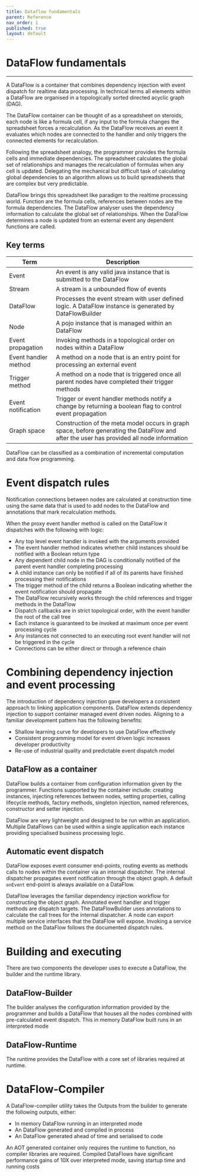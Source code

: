 ```yaml
---
title: Dataflow fundamentals
parent: Reference
nav_order: 1
published: true
layout: default
---
```


# DataFlow fundamentals
---
A DataFlow is a container that combines dependency injection with event dispatch for realtime data processing. In
technical
terms all elements within a DataFlow are organised in a topologically sorted directed acyclic graph (DAG).

The DataFlow container can be thought of as a spreadsheet on steroids, each node is like a formula cell, if any input
to the formula changes the spreadsheet forces a recalculation. As the DataFlow receives an event it evaluates
which nodes are connected to the handler and only triggers the connected elements for recalculation.

Following the spreadsheet analogy, the programmer provides the formula cells and immediate dependencies. The spreadsheet
calculates the global set of relationships and manages the recalculation of formulas when any cell is updated.
Delegating  the mechanical but difficult task of calculating global dependencies to an algorithm allows us to build spreadsheets
that are complex but very predictable.

DataFlow brings this spreadsheet like paradigm to the realtime processing world. Function are the formula cells,
references between nodes are the formula dependencies. The DataFlow analyser uses the dependency information
to calculate the global set of relationships. When the DataFlow determines a node is updated from an external event any
dependent functions are called.

## Key terms

| Term                 | Description                                                                                                                               |
|----------------------|-------------------------------------------------------------------------------------------------------------------------------------------|
| Event                | An event is any valid java instance that is submitted to the DataFlow                                                                     |
| Stream               | A stream is a unbounded flow of events                                                                                                    |
| DataFlow             | Processes the event stream with user defined logic. A DataFlow instance is generated by DataFlowBuilder                                   |
| Node                 | A pojo instance that is managed within an DataFlow                                                                                        |
| Event propagation    | Invoking methods in a topological order on nodes within a DataFlow                                                                        |
| Event handler method | A method on a node that is an entry point for processing an external event                                                                |
| Trigger method       | A method on a node that is triggered once all parent nodes have completed their trigger methods                                           |
| Event notification   | Trigger or event handler methods notify a change by returning a boolean flag to control event propagation                                 |
| Graph space          | Construction of the meta model occurs in graph space, before generating the DataFlow and after the user has provided all node information |

DataFlow can be classified as a combination of incremental computation and data flow programming.

# Event dispatch rules

Notification connections between nodes are calculated at construction time using the same data that is used to add nodes
to the DataFlow and annotations that mark recalculation methods.

When the proxy event handler method is called on the DataFlow it dispatches with the following with logic:

- Any top level event handler is invoked with the arguments provided
- The event handler method indicates whether child instances should be notified with a Boolean return type
- Any dependent child node in the DAG is conditionally notified of the parent event handler completing
  processing
- A child instance can only be notified if all of its parents have finished processing their notifications
- The trigger method of the child returns a Boolean indicating whether the event notification should propagate
- The DataFlow recursively works through the child references and trigger methods in the DataFlow
- Dispatch callbacks are in strict topological order, with the event handler the root of the call tree
- Each instance is guaranteed to be invoked at maximum once per event processing cycle
- Any instances not connected to an executing root event handler will not be triggered in the cycle
- Connections can be either direct or through a reference chain

# Combining dependency injection and event processing

The introduction of dependency injection gave developers a consistent approach to linking application components.
DataFlow extends dependency injection to support container managed event driven nodes. Aligning to a familiar
development
pattern has the following benefits:

- Shallow learning curve for developers to use DataFlow effectively
- Consistent programming model for event driven logic increases developer productivity
- Re-use of industrial quality and predictable event dispatch model

## DataFlow as a container

DataFlow builds a container from configuration information given by the programmer. Functions
supported by the container include: creating instances, injecting references between nodes, setting properties, calling
lifecycle methods, factory methods, singleton injection, named references, constructor and setter injection.

DataFlow are very lightweight and designed to be run within an application. Multiple DataFlows can be
used within a single application each instance providing specialised business processing logic.

## Automatic event dispatch

DataFlow exposes event consumer end-points, routing events as methods calls to nodes within the container
via an internal dispatcher. The internal dispatcher propagates event notification through the object graph. A default 
`onEvent` end-point is always available on a DataFlow.

DataFlow leverages the familiar dependency injection workflow for constructing the object graph. Annotated
event handler and trigger methods are dispatch targets. The DataFlowBuilder uses annotations to
calculate the call trees for the internal dispatcher. A node can export multiple service interfaces that the 
DataFlow will expose. Invoking a service method on the DataFlow follows the documented dispatch rules.

# Building and executing

There are two components the developer uses to execute a DataFlow, the builder and the runtime library.

## DataFlow-Builder

The builder analyses the configuration information provided by the programmer and builds a DataFlow that houses all 
the nodes combined with pre-calculated event dispatch. This in memory DataFlow built runs in an interpreted mode

## DataFlow-Runtime

The runtime provides the DataFlow with a core set of libraries required at runtime.

# DataFlow-Compiler

A DataFlow-compiler utility takes the Outputs from the builder to generate the following outputs, either:

- In memory DataFlow running in an interpreted mode
- An DataFlow generated and compiled in process
- An DataFlow generated ahead of time and serialised to code

An AOT generated container only requires the runtime to function, no compiler libraries are required.
Compiled DataFlows have significant performance gains of 10X over interpreted mode, saving startup time and running
costs

